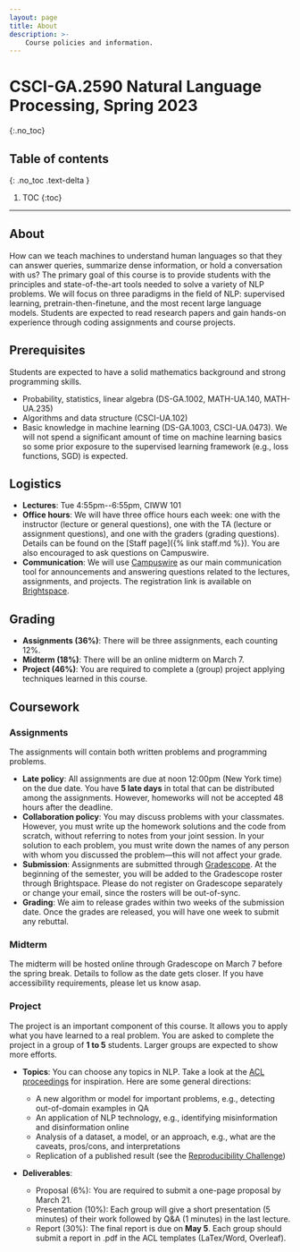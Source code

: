 ```yaml
---
layout: page
title: About
description: >-
    Course policies and information.
---
```


# CSCI-GA.2590 Natural Language Processing, Spring 2023 
{:.no_toc}

## Table of contents
{: .no_toc .text-delta }

1. TOC
{:toc}

---

## About

How can we teach machines to understand human languages so that they can answer queries, summarize dense information, or hold a conversation with us? The primary goal of this course is to provide students with the principles and state-of-the-art tools needed to solve a variety of NLP problems. We will focus on three paradigms in the field of NLP: supervised learning, pretrain-then-finetune, and the most recent large language models. Students are expected to read research papers and gain hands-on experience through coding assignments and course projects.

## Prerequisites

Students are expected to have a solid mathematics background and strong programming skills.

- Probability, statistics, linear algebra (DS-GA.1002, MATH-UA.140, MATH-UA.235)
- Algorithms and data structure (CSCI-UA.102)
- Basic knowledge in machine learning (DS-GA.1003, CSCI-UA.0473). We will not spend a significant amount of time on machine learning basics so some prior exposure to the supervised learning framework (e.g., loss functions, SGD) is expected.

## Logistics

- **Lectures**: Tue 4:55pm--6:55pm, CIWW 101
- **Office hours**: We will have three office hours each week: one with the instructor (lecture or general questions), one with the TA (lecture or assignment questions), and one with the graders (grading questions). Details can be found on the [Staff page]({% link staff.md %}). You are also encouraged to ask questions on Campuswire.
- **Communication**: We will use [Campuswire](https://campuswire.com/c/GC1A61E84) as our main communication tool for announcements and answering questions related to the lectures, assignments, and projects. The registration link is available on [Brightspace](https://brightspace.nyu.edu/d2l/home/265744).

## Grading

- **Assignments (36%)**: There will be three assignments, each counting 12%.
- **Midterm (18%)**: There will be an online midterm on March 7.
- **Project (46%)**: You are required to complete a (group) project applying techniques learned in this course.

## Coursework
### Assignments
The assignments will contain both written problems and programming problems.

- **Late policy**: All assignments are due at noon 12:00pm (New York time) on the due date. You have **5 late days** in total that can be distributed among the assignments. However, homeworks will not be accepted 48 hours after the deadline.
- **Collaboration policy**: You may discuss problems with your classmates. However, you must write up the homework solutions and the code from scratch, without referring to notes from your joint session. In your solution to each problem, you must write down the names of any person with whom you discussed the problem—this will not affect your grade.
- **Submission**: Assignments are submitted through [Gradescope](https://www.gradescope.com/courses/501450). At the beginning of the semester, you will be added to the Gradescope roster through Brightspace. Please do not register on Gradescope separately or change your email, since the rosters will be out-of-sync. 
- **Grading**: We aim to release grades within two weeks of the submission date. Once the grades are released, you will have one week to submit any rebuttal.

### Midterm
The midterm will be hosted online through Gradescope on March 7 before the spring break. Details to follow as the date gets closer. If you have accessibility requirements, please let us know asap.

### Project
The project is an important component of this course.
It allows you to apply what you have learned to a real problem. You are asked to complete the project in a group of **1 to 5** students. Larger groups are expected to show more efforts. 

- **Topics**: You can choose any topics in NLP. Take a look at the [ACL proceedings](https://www.aclweb.org/anthology/) for inspiration. Here are some general directions:
  - A new algorithm or model for important problems, e.g., detecting out-of-domain examples in QA
  - An application of NLP technology, e.g., identifying misinformation and disinformation online
  - Analysis of a dataset, a model, or an approach, e.g., what are the caveats, pros/cons, and interpretations
  - Replication of a published result (see the [Reproducibility Challenge](https://arxiv.org/pdf/2003.12206.pdf))

- **Deliverables**:
  - Proposal (6%): You are required to submit a one-page proposal by March 21.
  - Presentation (10%): Each group will give a short presentation (5 minutes) of their work followed by Q&A (1 minutes) in the last lecture.
  - Report (30%): The final report is due on **May 5**. Each group should submit a report in .pdf in the ACL templates (LaTex/Word, Overleaf).
